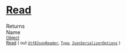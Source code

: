 # [Read](./NetCoreFeatureDescriptorTConverter-100664079.md)


Returns<img width=500/>Name
<br>
<sub>[Object](https://docs.microsoft.com/en-us/dotnet/api/System.Object)</sub><img width=500/><sub>[Read](./NetCoreFeatureDescriptorTConverter-100664079.md) ( out [`Utf8JsonReader`](https://docs.microsoft.com/en-us/dotnet/api/System.Text.Json.Utf8JsonReader), [`Type`](https://docs.microsoft.com/en-us/dotnet/api/System.Type), [`JsonSerializerOptions`](https://docs.microsoft.com/en-us/dotnet/api/System.Text.Json.JsonSerializerOptions) )</sub><br>


